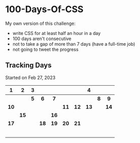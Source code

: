 # 100-Days-Of-CSS

My own version of this challenge:

- write CSS for at least half an hour in a day
- 100 days aren't consecutive
- not to take a gap of more than 7 days (have a full-time job)
- not going to tweet the progress

## Tracking Days

Started on Feb 27, 2023

|   1    |   2    |   3   |        |        |        |        |   4    |       |        |
| :----: | :----: | :---: | :----: | :----: | :----: | :----: | :----: | :---: | :----: |
|        |        | **5** | **6**  | **7**  |        |        |        | **8** | **9**  |
| **10** |        |       |        |        | **11** | **12** | **13** |       | **14** |
|        | **15** |       |        | **16** |        |        |        |       |        |
| **17** |        |       | **18** | **19** | **20** | **21** |        |       |        |
|        |        |       |        |        |        |        |        |       |        |
|        |        |       |        |        |        |        |        |       |        |
|        |        |       |        |        |        |        |        |       |        |
|        |        |       |        |        |        |        |        |       |        |
|        |        |       |        |        |        |        |        |       |        |
